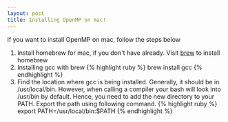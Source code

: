```yaml
---
layout: post
title: Installing OpenMP on mac!
---
```

If you want to install OpenMP on mac, follow the steps below
1. Install homebrew for mac, if you don't have already. Visit [brew]({https://brew.sh/}) to install homebrew
2. Installing gcc with brew {% highlight ruby %} brew install gcc {% endhighlight %} 
3. Find the location where gcc is being installed. Generally, it should be in /usr/local/bin. However, when calling a compiler your bash will look into /usr/bin by default. Hence, you need to add the new directory to your PATH. Export the path using following command. 
{% highlight ruby %} export PATH=/usr/local/bin:$PATH {% endhighlight %}


